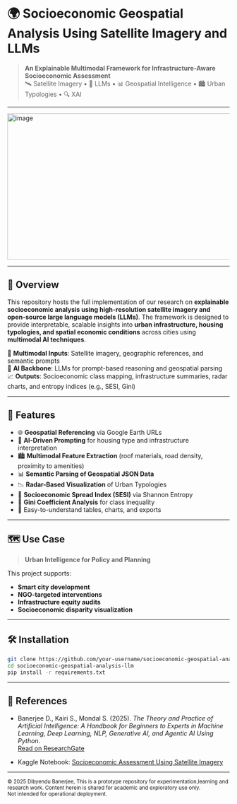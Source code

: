 # 🌍 Socioeconomic Geospatial Analysis Using Satellite Imagery and LLMs

> **An Explainable Multimodal Framework for Infrastructure-Aware Socioeconomic Assessment**  
> 🛰️ Satellite Imagery • 🧠 LLMs • 📊 Geospatial Intelligence • 🏙️ Urban Typologies • 🔍 XAI

---
<img width="1040" height="331" alt="image" src="https://github.com/user-attachments/assets/4c72aacb-e2b5-4451-a71b-92251a3fe175" />


---

## 📌 Overview

This repository hosts the full implementation of our research on **explainable socioeconomic analysis using high-resolution satellite imagery and open-source large language models (LLMs)**. The framework is designed to provide interpretable, scalable insights into **urban infrastructure, housing typologies, and spatial economic conditions** across cities using **multimodal AI techniques**.

🧩 **Multimodal Inputs**: Satellite imagery, geographic references, and semantic prompts  
🧠 **AI Backbone**: LLMs for prompt-based reasoning and geospatial parsing  
📈 **Outputs**: Socioeconomic class mapping, infrastructure summaries, radar charts, and entropy indices (e.g., SESI, Gini)

---

## 🚀 Features

- 🌐 **Geospatial Referencing** via Google Earth URLs
- 🔎 **AI-Driven Prompting** for housing type and infrastructure interpretation
- 🏙️ **Multimodal Feature Extraction** (roof materials, road density, proximity to amenities)
- 📊 **Semantic Parsing of Geospatial JSON Data**
- 📉 **Radar-Based Visualization** of Urban Typologies
- 🧮 **Socioeconomic Spread Index (SESI)** via Shannon Entropy
- 🧠 **Gini Coefficient Analysis** for class inequality
- 📂 Easy-to-understand tables, charts, and exports

---

## 🗺️ Use Case

> **Urban Intelligence for Policy and Planning**

This project supports:
- **Smart city development**
- **NGO-targeted interventions**
- **Infrastructure equity audits**
- **Socioeconomic disparity visualization**

---

## 🛠️ Installation

```bash
git clone https://github.com/your-username/socioeconomic-geospatial-analysis-llm.git
cd socioeconomic-geospatial-analysis-llm
pip install -r requirements.txt
```
---

## 📖 References

- Banerjee D., Kairi S., Mondal S. (2025). *The Theory and Practice of Artificial Intelligence: A Handbook for Beginners to Experts in Machine Learning, Deep Learning, NLP, Generative AI, and Agentic AI Using Python*.  
  [Read on ResearchGate](https://www.researchgate.net/publication/393631885_The_Theory_and_Practice_of_Artificial_Intelligence_A_Handbook_for_Beginners_to_Experts_in_Machine_Learning_Deep_Learning_NLP_Generative_Al_and_Agentic_Al_Using_Python)

- Kaggle Notebook: [Socioeconomic Assessment Using Satellite Imagery](https://www.kaggle.com/code/dibyendubanerjee/socioeconomic-assessment-using-satellite-imagery)

---
<small>

© 2025 Dibyendu Banerjee, 
This is a prototype repository for experimentation,learning and research work. 
Content herein is shared for academic and exploratory use only.  
Not intended for operational deployment.

</small>




